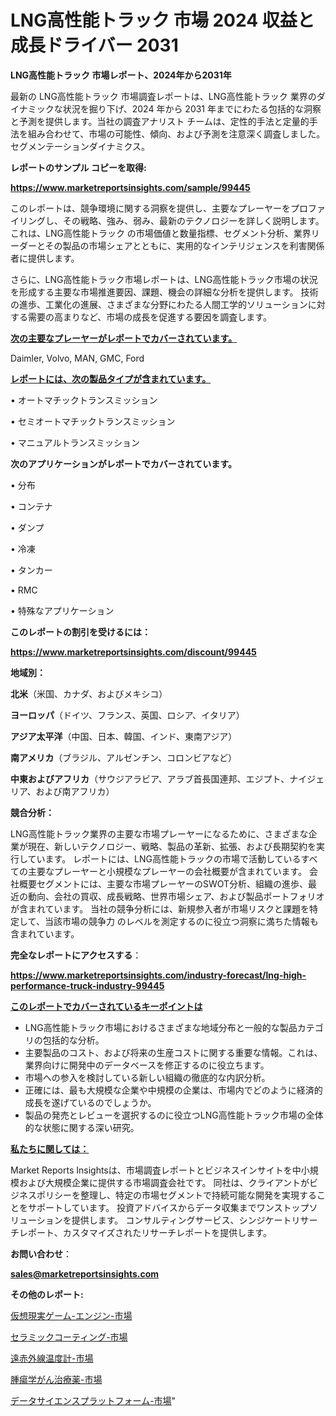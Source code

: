# LNG高性能トラック 市場 2024 収益と成長ドライバー 2031

<strong>LNG高性能トラック 市場レポート、2024年から2031年</strong>

最新の LNG高性能トラック 市場調査レポートは、LNG高性能トラック 業界のダイナミックな状況を掘り下げ、2024 年から 2031 年までにわたる包括的な洞察と予測を提供します。当社の調査アナリスト チームは、定性的手法と定量的手法を組み合わせて、市場の可能性、傾向、および予測を注意深く調査しました。 セグメンテーションダイナミクス。



<strong>レポートのサンプル コピーを取得:</strong> <a href=https://www.marketreportsinsights.com/sample/99445>

<strong><u>https://www.marketreportsinsights.com/sample/99445</u></strong></a>

このレポートは、競争環境に関する洞察を提供し、主要なプレーヤーをプロファイリングし、その戦略、強み、弱み、最新のテクノロジーを詳しく説明します。 これは、LNG高性能トラック の市場価値と数量指標、セグメント分析、業界リーダーとその製品の市場シェアとともに、実用的なインテリジェンスを利害関係者に提供します。

さらに、LNG高性能トラック市場レポートは、LNG高性能トラック市場の状況を形成する主要な市場推進要因、課題、機会の詳細な分析を提供します。 技術の進歩、工業化の進展、さまざまな分野にわたる人間工学的ソリューションに対する需要の高まりなど、市場の成長を促進する要因を調査します。



<strong><u>次の主要なプレーヤーがレポートでカバーされています。</u></strong>

Daimler, Volvo, MAN, GMC, Ford



<strong><u><b>レポートには、次の製品タイプが含まれています。</b></u></strong>

• オートマチックトランスミッション

• セミオートマチックトランスミッション

• マニュアルトランスミッション



<strong><b>次のアプリケーションがレポートでカバーされています。</b></strong>

• 分布

• コンテナ

• ダンプ

• 冷凍

• タンカー

• RMC

• 特殊なアプリケーション



<strong><b>このレポートの割引を受けるには：</b></strong><a href=https://www.marketreportsinsights.com/discount/99445>

<strong><u>https://www.marketreportsinsights.com/discount/99445</u></strong></a>



<strong>地域別：</strong>



<strong>北米</strong>（米国、カナダ、およびメキシコ）



<strong>ヨーロッパ</strong>（ドイツ、フランス、英国、ロシア、イタリア）



<strong>アジア太平洋</strong>（中国、日本、韓国、インド、東南アジア）



<strong>南アメリカ</strong>（ブラジル、アルゼンチン、コロンビアなど）



<strong>中東およびアフリカ</strong>（サウジアラビア、アラブ首長国連邦、エジプト、ナイジェリア、および南アフリカ）



<strong>競合分析：</strong>

LNG高性能トラック業界の主要な市場プレーヤーになるために、さまざまな企業が現在、新しいテクノロジー、戦略、製品の革新、拡張、および長期契約を実行しています。 レポートには、LNG高性能トラックの市場で活動しているすべての主要なプレーヤーと小規模なプレーヤーの会社概要が含まれています。 会社概要セグメントには、主要な市場プレーヤーのSWOT分析、組織の進歩、最近の動向、会社の買収、成長戦略、世界市場シェア、および製品ポートフォリオが含まれています。 当社の競争分析には、新規参入者が市場リスクと課題を特定して、当該市場の競争力 のレベルを測定するのに役立つ洞察に満ちた情報も含まれています。



<strong>完全なレポートにアクセスする</strong>：

<a href=https://www.marketreportsinsights.com/industry-forecast/lng-high-performance-truck-industry-99445>

<strong><u>https://www.marketreportsinsights.com/industry-forecast/lng-high-performance-truck-industry-99445</u></strong></a>



<strong><u><b>このレポートでカバーされているキーポイントは</b></u></strong>
<ul>
  <li>LNG高性能トラック市場におけるさまざまな地域分布と一般的な製品カテゴリの包括的な分析。</li>
  <li>主要製品のコスト、および将来の生産コストに関する重要な情報。これは、業界向けに開発中のデータベースを修正するのに役立ちます。</li>
  <li>市場への参入を検討している新しい組織の徹底的な内訳分析。</li>
  <li>正確には、最も大規模な企業や中規模の企業は、市場内でどのように経済的成長を遂げているのでしょうか。</li>
  <li>製品の発売とレビューを選択するのに役立つLNG高性能トラック市場の全体的な状態に関する深い研究。</li>
</ul>


<strong><u><b>私たちに関しては：</b></u></strong>

Market Reports Insightsは、市場調査レポートとビジネスインサイトを中小規模および大規模企業に提供する市場調査会社です。 同社は、クライアントがビジネスポリシーを整理し、特定の市場セグメントで持続可能な開発を実現することをサポートしています。 投資アドバイスからデータ収集までワンストップソリューションを提供します。 コンサルティングサービス、シンジケートリサーチレポート、カスタマイズされたリサーチレポートを提供します。



<strong><b>お問い合わせ</b></strong>：

<a href=mailto:sales@marketreportsinsights.com>

<strong><u>sales@marketreportsinsights.com</u></strong></a>



<strong>その他のレポート:</strong>

<a href=https://www.linkedin.com/pulse/仮想現実ゲーム-エンジン-市場-2023-最新の-cagr-および成長分析-2030-pr-news-hub-d5asf/>仮想現実ゲーム-エンジン-市場</a>

<a href=https://www.linkedin.com/pulse/セラミックコーティング-市場-2023-収益と成長ドライバー-2030-t4rjf/>セラミックコーティング-市場</a>

<a href=https://www.linkedin.com/pulse/遠赤外線温度計-市場-2023-収益と成長ドライバー-2030-consumer-connection-collective-360-txxzf/>遠赤外線温度計-市場</a>

<a href=https://www.linkedin.com/pulse/腫瘍学がん治療薬-市場-2030-年までの需要に焦点を当てた-2023-年調査レポート-pr-news-hub-ot8df/>腫瘍学がん治療薬-市場</a>

<a href=https://www.linkedin.com/pulse/データサイエンスプラットフォーム-市場-2023-推進要因と成長機会-2030-q8nvf/>データサイエンスプラットフォーム-市場</a>"
